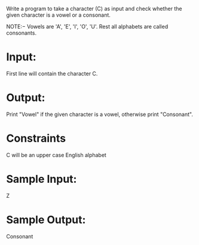 Write a program to take a character (C) as input and check whether the given character is a vowel or a consonant.

NOTE:− Vowels are 'A', 'E', 'I', 'O', 'U'. Rest all alphabets are called consonants.

# Input:
First line will contain the character C.

# Output:
Print "Vowel" if the given character is a vowel, otherwise print "Consonant".

# Constraints
C will be an upper case English alphabet

# Sample Input:
Z

# Sample Output:
Consonant
